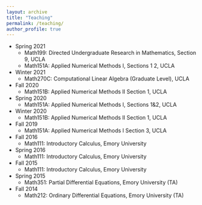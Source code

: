 ```yaml
---
layout: archive
title: "Teaching"
permalink: /teaching/
author_profile: true
---
```


* Spring 2021
	* Math199: Directed Undergraduate Research in Mathematics, Section 9, UCLA
	* Math151A: Applied Numerical Methods I, Sections 1 2, UCLA 
* Winter 2021
	* Math270C: Computational Linear Algebra (Graduate Level), UCLA 
* Fall 2020
	* Math151B: Applied Numerical Methods II Section 1, UCLA
* Spring 2020
	* Math151A: Applied Numerical Methods I, Sections 1&2, UCLA 
* Winter 2020
	* Math151B: Applied Numerical Methods II Section 1, UCLA
* Fall 2019
	* Math151A: Applied Numerical Methods I Section 3, UCLA
* Fall 2016
	* Math111: Introductory Calculus, Emory University
* Spring 2016
	* Math111: Introductory Calculus, Emory University
* Fall 2015
	* Math111: Introductory Calculus, Emory University
* Spring 2015
	* Math351: Partial Differential Equations, Emory University (TA)
* Fall 2014
	* Math212: Ordinary Differential Equations, Emory University (TA)